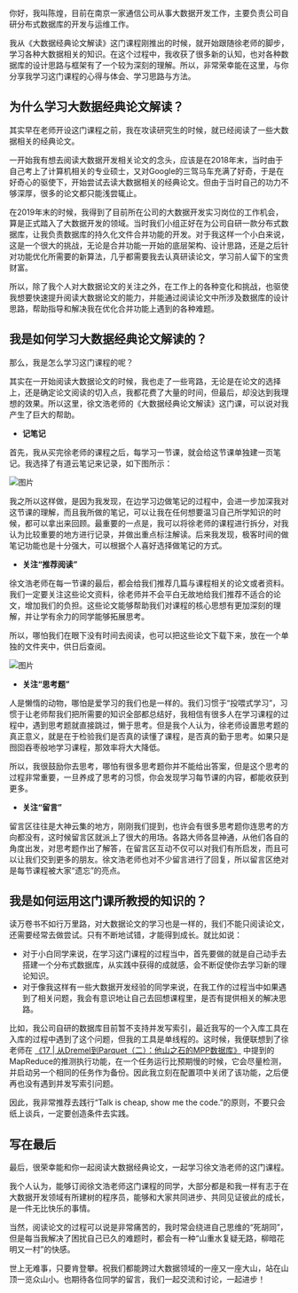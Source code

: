 你好，我叫陈煌，目前在南京一家通信公司从事大数据开发工作，主要负责公司自研分布式数据库的开发与运维工作。

我从《大数据经典论文解读》这门课程刚推出的时候，就开始跟随徐老师的脚步，学习各种大数据相关的知识。在这个过程中，我收获了很多新的认知，也对各种数据库的设计思路与框架有了一个较为深刻的理解。所以，非常荣幸能在这里，与你分享我学习这门课程的心得与体会、学习思路与方法。

## 为什么学习大数据经典论文解读？

其实早在老师开设这门课程之前，我在攻读研究生的时候，就已经阅读了一些大数据相关的经典论文。

一开始我有想去阅读大数据开发相关论文的念头，应该是在2018年末，当时由于自己考上了计算机相关的专业硕士，又对Google的三驾马车充满了好奇，于是在好奇心的驱使下，开始尝试去读大数据相关的经典论文。但由于当时自己的功力不够深厚，很多的论文都只能浅尝辄止。

在2019年末的时候，我得到了目前所在公司的大数据开发实习岗位的工作机会，算是正式踏入了大数据开发的领域。当时我们小组正好在为公司自研一款分布式数据库，让我负责数据库的持久化文件合并功能的开发。对于我这样一个小白来说，这是一个很大的挑战，无论是合并功能一开始的底层架构、设计思路，还是之后针对功能优化所需要的新算法，几乎都需要我去认真研读论文，学习前人留下的宝贵财富。

所以，除了我个人对大数据论文的关注之外，在工作上的各种变化和挑战，也驱使我想要快速提升阅读大数据论文的能力，并能通过阅读论文中所涉及数据库的设计思路，帮助指导和解决我在优化合并功能上遇到的各种难题。

## 我是如何学习大数据经典论文解读的？

那么，我是怎么学习这门课程的呢？

其实在一开始阅读大数据论文的时候，我也走了一些弯路，无论是在论文的选择上，还是确定论文阅读的切入点，我都花费了大量的时间，但最后，却没达到我理想的效果。所以这里，徐文浩老师的《大数据经典论文解读》这门课，可以说对我产生了巨大的帮助。

- **记笔记**

首先，我从买完徐老师的课程之后，每学习一节课，就会给这节课单独建一页笔记。我选择了有道云笔记来记录，如下图所示：

![图片](https://static001.geekbang.org/resource/image/73/54/733bf5e7e37895cf9979075e94483654.gif?wh=1280x694)

我之所以这样做，是因为我发现，在边学习边做笔记的过程中，会进一步加深我对这节课的理解，而且我所做的笔记，可以让我在任何想要温习自己所学知识的时候，都可以拿出来回顾。最重要的一点是，我可以将徐老师的课程进行拆分，对我认为比较重要的地方进行记录，并做出重点标注解读。后来我发现，极客时间的做笔记功能也是十分强大，可以根据个人喜好选择做笔记的方式。

- **关注“推荐阅读”**

徐文浩老师在每一节课的最后，都会给我们推荐几篇与课程相关的论文或者资料。我们一定要关注这些论文资料，徐老师并不会平白无故地给我们推荐不适合的论文，增加我们的负担。这些论文能够帮助我们对课程的核心思想有更加深刻的理解，并让学有余力的同学能够拓展思考。

所以，哪怕我们在眼下没有时间去阅读，也可以把这些论文下载下来，放在一个单独的文件夹中，供日后查阅。

![图片](https://static001.geekbang.org/resource/image/40/a2/40cb626105ae62d0d62ac7490a100fa2.gif?wh=1280x686)

- **关注“思考题”**

人是懒惰的动物，哪怕是爱学习的我们也是一样的。我们习惯于“投喂式学习”，习惯于让老师帮我们把所需要的知识全部都总结好，我相信有很多人在学习课程的过程中，遇到思考题就直接跳过，懒于思考。但是我个人认为，徐老师设置思考题的真正意义，就是在于检验我们是否真的读懂了课程，是否真的勤于思考。如果只是囫囵吞枣般地学习课程，那效率将大大降低。

所以，我很鼓励你去思考，哪怕有很多思考题你并不能给出答案，但是这个思考的过程非常重要，一旦养成了思考的习惯，你会发现学习每节课的内容，都能收获到更多。

- **关注“留言”**

留言区往往是大神云集的地方，刚刚我们提到，也许会有很多思考题你连思考的方向都没有，这时候留言区就派上了很大的用场。各路大师各显神通，从他们各自的角度出发，对思考题作出了解答，在留言区互动不仅可以对我们有所启发，而且可以让我们交到更多的朋友。徐文浩老师也对不少留言进行了回复，所以留言区绝对是每节课程被大家“遗忘”的亮点。

## 我是如何运用这门课所教授的知识的？

读万卷书不如行万里路，对大数据论文的学习也是一样的，我们不能只阅读论文，还需要经常去做尝试。只有不断地试错，才能得到成长。就比如说：

- 对于小白同学来说，在学习这门课程的过程当中，首先要做的就是自己动手去搭建一个分布式数据库，从实践中获得的成就感，会不断促使你去学习新的理论知识。
- 对于像我这样有一些大数据开发经验的同学来说，在我工作的过程当中如果遇到了相关问题，我会有意识地让自己去回想课程里，是否有提供相关的解决思路。

比如，我公司自研的数据库目前暂不支持并发写索引，最近我写的一个入库工具在入库的过程中遇到了这个问题，但我的工具是单线程的。这时候，我便联想到了徐老师在 [《17 \| 从Dremel到Parquet（二）：他山之石的MPP数据库》](https://time.geekbang.org/column/article/433997) 中提到的MapReduce的推测执行功能，在一个任务运行比预期慢的时候，它会尽量检测，并启动另一个相同的任务作为备份。因此我立刻在配置项中关闭了该功能，之后便再也没有遇到并发写索引问题。

因此，我非常推荐去践行“Talk is cheap, show me the code.”的原则，不要只会纸上谈兵，一定要创造条件去实践。

## 写在最后

最后，很荣幸能和你一起阅读大数据经典论文，一起学习徐文浩老师的这门课程。

我个人认为，能够订阅徐文浩老师这门课程的同学，大部分都是和我一样有志于在大数据开发领域有所建树的程序员，能够和大家共同进步、共同见证彼此的成长，是一件无比快乐的事情。

当然，阅读论文的过程可以说是非常痛苦的，我时常会绕进自己思维的“死胡同”，但是每当我解决了困扰自己已久的难题时，都会有一种“山重水复疑无路，柳暗花明又一村”的快感。

世上无难事，只要肯登攀。祝我们都能跨过大数据领域的一座又一座大山，站在山顶一览众山小。也期待各位同学的留言，我们一起交流和讨论，一起进步！
